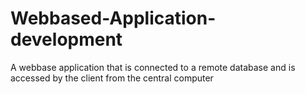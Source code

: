 # Webbased-Application-development
A webbase application that is connected to a remote database and is accessed by the client from the central computer
